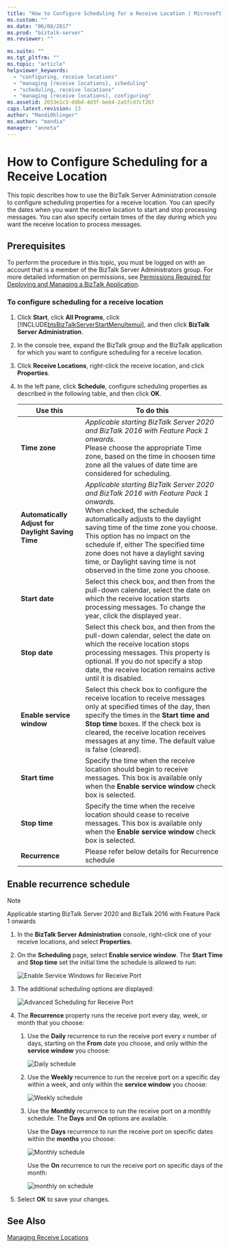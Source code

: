 ```yaml
---
title: "How to Configure Scheduling for a Receive Location | Microsoft Docs"
ms.custom: ""
ms.date: "06/08/2017"
ms.prod: "biztalk-server"
ms.reviewer: ""

ms.suite: ""
ms.tgt_pltfrm: ""
ms.topic: "article"
helpviewer_keywords: 
  - "configuring, receive locations"
  - "managing [receive locations], scheduling"
  - "scheduling, receive locations"
  - "managing [receive locations], configuring"
ms.assetid: 2653e1c3-ddbd-4d3f-be64-2a5fcd7cf267
caps.latest.revision: 13
author: "MandiOhlinger"
ms.author: "mandia"
manager: "anneta"
---
```

# How to Configure Scheduling for a Receive Location
This topic describes how to use the BizTalk Server Administration console to configure scheduling properties for a receive location. You can specify the dates when you want the receive location to start and stop processing messages. You can also specify certain times of the day during which you want the receive location to process messages.  
  
## Prerequisites  
 To perform the procedure in this topic, you must be logged on with an account that is a member of the BizTalk Server Administrators group. For more detailed information on permissions, see [Permissions Required for Deploying and Managing a BizTalk Application](../core/permissions-required-for-deploying-and-managing-a-biztalk-application.md).  
  
### To configure scheduling for a receive location  
  
1. Click **Start**, click **All Programs**, click [!INCLUDE[btsBizTalkServerStartMenuItemui](../includes/btsbiztalkserverstartmenuitemui-md.md)], and then click **BizTalk Server Administration**.  
  
2. In the console tree, expand the BizTalk group and the BizTalk application for which you want to configure scheduling for a receive location.  
  
3. Click **Receive Locations**, right-click the receive location, and click **Properties**.  
  
4. In the left pane, click **Schedule**, configure scheduling properties as described in the following table, and then click **OK**.  
  
   |Use this|To do this|  
   |--------------|----------------|  
   |**Time zone**| *Applicable starting BizTalk Server 2020 and BizTalk 2016 with Feature Pack 1 onwards.* <br>Please choose the appropriate Time zone, based on the time in choosen time zone all the values of date time are considered for scheduling. |  
   |**Automatically Adjust for Daylight Saving Time**| *Applicable starting BizTalk Server 2020 and BizTalk 2016 with Feature Pack 1 onwards.*<br> When checked, the schedule automatically adjusts to the daylight saving time of the time zone you choose. This option has no impact on the schedule if, either The specified time zone does not have a daylight saving time, or Daylight saving time is not observed in the time zone you choose. | 
   |**Start date**|Select this check box, and then from the pull-down calendar, select the date on which the receive location starts processing messages. To change the year, click the displayed year.|  
   |**Stop date**|Select this check box, and then from the pull-down calendar, select the date on which the receive location stops processing messages. This property is optional. If you do not specify a stop date, the receive location remains active until it is disabled.|  
   |**Enable service window**|Select this check box to configure the receive location to receive messages only at specified times of the day, then specify the times in the **Start time and Stop time** boxes. If the check box is cleared, the receive location receives messages at any time. The default value is false (cleared).|  
   |**Start time**|Specify the time when the receive location should begin to receive messages. This box is available only when the **Enable service window** check box is selected.|  
   |**Stop time**|Specify the time when the receive location should cease to receive messages. This box is available only when the **Enable service window** check box is selected.| 
   |**Recurrence**|Please refer below details for Recurrence schedule| 

## Enable recurrence schedule

> [!NOTE]
> Applicable starting BizTalk Server 2020 and BizTalk 2016 with Feature Pack 1 onwards

1. In the **BizTalk Server Administration** console, right-click one of your receive locations, and select **Properties**.
2. On the **Scheduling** page, select **Enable service window**. The **Start Time** and **Stop time** set the initial time the schedule is allowed to run:

    ![Enable Service Windows for Receive Port](../core/media/enable-service-windows-for-receive-port.PNG)

3. The additional scheduling options are displayed:

    ![Advanced Scheduling for Receive Port](../core/media/advanced-scheduling-for-receive-port.PNG)

4. The **Recurrence** property runs the receive port every day, week, or month that you choose:

    1. Use the **Daily** recurrence to run the receive port every *x* number of days, starting on the **From** date you choose, and only within the **service window** you choose:

        ![Daily schedule](../core/media/daily-schedule.png)

    2. Use the **Weekly** recurrence to run the receive port on a specific day within a week, and only within the **service window** you choose:

        ![Weekly schedule](../core/media/weekly-schedule.png)

    3. Use the **Monthly** recurrence to run the receive port on a monthly schedule. The **Days** and **On** options are available.

        Use the **Days** recurrence to run the receive port on specific dates within the **months** you choose:

        ![Monthly schedule](../core/media/monthly-schedule.PNG)

        Use the **On** recurrence to run the receive port on specific days of the month:

        ![monthly on schedule](../core/media/monthly-on-schedule.PNG)

5. Select **OK** to save your changes.

## See Also  
 [Managing Receive Locations](../core/managing-receive-locations.md)